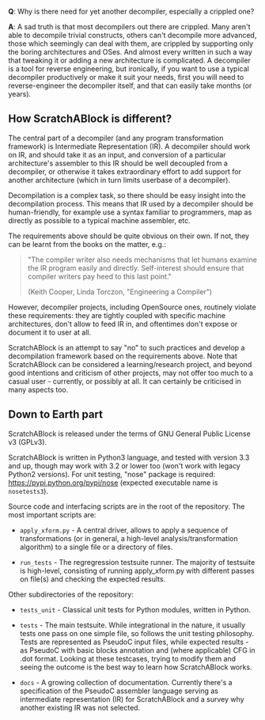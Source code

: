 **Q**: Why is there need for yet another decompiler, especially a
crippled one?

**A**: A sad truth is that most decompilers out there are crippled. Many
aren't able to decompile trivial constructs, others can't decompile more
advanced, those which seemingly can deal with them, are crippled by
supporting only the boring architectures and OSes. And almost every
written in such a way that tweaking it or adding a new architecture is
complicated. A decompiler is a tool for reverse engineering, but ironically,
if you want to use a typical decompiler productively or make it suit your
needs, first you will need to reverse-engineer the decompiler itself, and
that can easily take months (or years).

How ScratchABlock is different?
-------------------------------

The central part of a decompiler (and any program transformation framework)
is Intermediate Representation (IR). A decompiler should work on IR, and
should take it as an input, and conversion of a particular architecture's
assembler to this IR should be well decoupled from a decompiler, or
otherwise it takes extraordinary effort to add support for another
architecture (which in turn limits userbase of a decompiler).

Decompilation is a complex task, so there should be easy insight into the
decompilation process. This means that IR used by a decompiler should be
human-friendly, for example use a syntax familiar to programmers, map as
directly as possible to a typical machine assembler, etc.

The requirements above should be quite obvious on their own. If not, they
can be learnt from the books on the matter, e.g.:

> "The compiler writer also needs mechanisms that let humans examine the IR
> program easily and directly. Self-interest should ensure that compiler
> writers pay heed to this last point."
>
> (Keith Cooper, Linda Torczon, "Engineering a Compiler")

However, decompiler projects, including OpenSource ones, routinely violate
these requirements: they are tightly coupled with specific machine
architectures, don't allow to feed IR in, and oftentimes don't expose or
document it to user at all.

ScratchABlock is an attempt to say "no" to such practices and develop a
decompilation framework based on the requirements above. Note that
ScratchABlock can be considered a learning/research project, and beyond
good intentions and criticism of other projects, may not offer too much
to a casual user - currently, or possibly at all. It can certainly be
criticised in many aspects too.


Down to Earth part
------------------

ScratchABlock is released under the terms of GNU General Public License v3
(GPLv3).

ScratchABlock is written in Python3 language, and tested with version 3.3
and up, though may work with 3.2 or lower too (won't work with legacy
Python2 versions). For unit testing, "nose" package is required:
https://pypi.python.org/pypi/nose (expected executable name is
`nosetests3`).

Source code and interfacing scripts are in the root of the repository.
The most important scripts are:

* `apply_xform.py` - A central driver, allows to apply a sequence of
transformations (or in general, a high-level analysis/transformation
algorithm) to a single file or a directory of files.

* `run_tests` - The regregression testsuite runner. The majority of
testsuite is high-level, consisting of running apply_xform.py with
different passes on file(s) and checking the expected results.

Other subdirectories of the repository:

* `tests_unit` - Classical unit tests for Python modules, written in
Python.

* `tests` - The main testsuite. While integrational in the nature, it
usually tests one pass on one simple file, so follows the unit testing
philosophy. Tests are represented as PseudoC input files, while
expected results - as PseudoC with basic blocks annotation and (where
applicable) CFG in .dot format. Looking at these testcases, trying
to modify them and seeing the outcome is the best way to learn how
ScratchABlock works.

* `docs` - A growing collection of documentation. Currently there's a
specification of the PseudoC assembler language serving as intermediate
representation (IR) for ScratchABlock and a survey why another
existing IR was not selected.
